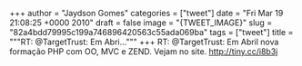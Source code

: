 
+++
author = "Jaydson Gomes"
categories = ["tweet"]
date = "Fri Mar 19 21:08:25 +0000 2010"
draft = false
image = "{TWEET_IMAGE}"
slug = "82a4bdd79995c199a746896420563c55ada069ba"
tags = ["tweet"]
title = """RT: @TargetTrust: Em Abri..."""
+++
RT: @TargetTrust: Em Abril nova formação PHP com OO, MVC e ZEND. Vejam no site. http://tiny.cc/i8b3j
